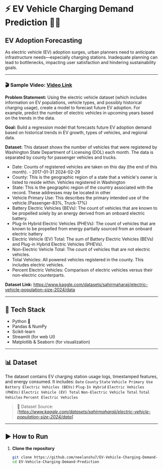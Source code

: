  # ⚡ EV Vehicle Charging Demand Prediction 🚗🔋

## EV Adoption Forecasting
As electric vehicle (EV) adoption surges, urban planners need to anticipate infrastructure needs—especially charging stations. Inadequate planning can lead to bottlenecks, impacting user satisfaction and hindering sustainability goals.

---
### 🎬 Sample Video: [Video Link](https://drive.google.com/file/d/1koqtp2meNPcB8GUU2ppY6yWvYdzg68e3/view?usp=sharing)

**Problem Statement:** Using the electric vehicle dataset (which includes information on EV populations, vehicle types, and possibly historical charging usage), create a model to forecast future EV adoption. For example, predict the number of electric vehicles in upcoming years based on the trends in the data.

**Goal:** Build a regression model that forecasts future EV adoption demand based on historical trends in EV growth, types of vehicles, and regional data.

**Dataset:** This dataset shows the number of vehicles that were registered by Washington State Department of Licensing (DOL) each month. The data is separated by county for passenger vehicles and trucks.

- Date: Counts of registered vehicles are taken on this day (the end of this month). - 2017-01-31
2024-02-29
- County: This is the geographic region of a state that a vehicle's owner is listed to reside within. Vehicles registered in Washington
- State: This is the geographic region of the country associated with the record. These addresses may be located in other
- Vehicle Primary Use: This describes the primary intended use of the vehicle.(Passenger-83%, Truck-17%)
- Battery Electric Vehicles (BEVs): The count of vehicles that are known to be propelled solely by an energy derived from an onboard electric battery.
- Plug-In Hybrid Electric Vehicles (PHEVs): The count of vehicles that are known to be propelled from energy partially sourced from an onboard electric battery
- Electric Vehicle (EV) Total: The sum of Battery Electric Vehicles (BEVs) and Plug-in Hybrid Electric Vehicles (PHEVs).
- Non-Electric Vehicle Total: The count of vehicles that are not electric vehicles.
- Total Vehicles: All powered vehicles registered in the county. This includes electric vehicles.
- Percent Electric Vehicles: Comparison of electric vehicles versus their non-electric counterparts.

**Dataset Link:** https://www.kaggle.com/datasets/sahirmaharajj/electric-vehicle-population-size-2024/data

---
## 🧰 Tech Stack

- Python 🐍
- Pandas & NumPy
- Scikit-learn
- Streamlit (for web UI)
- Matplotlib & Seaborn (for visualization)

---

## 📊 Dataset

The dataset contains EV charging station usage logs, timestamped features, and energy consumed. It includes:
`Date`
`County`
`State`
`Vehicle Primary Use`
`Battery Electric Vehicles (BEVs)`
`Plug-In Hybrid`
`Electric Vehicles (PHEVs)`
`Electric Vehicle (EV) Total`
`Non-Electric Vehicle Total`
`Total Vehicles`
`Percent Electric Vehicles`

> 📁 Dataset Source: *[https://www.kaggle.com/datasets/sahirmaharajj/electric-vehicle-population-size-2024/data]*

---

## ▶️ How to Run

1. **Clone the repository**
   ```bash
   git clone https://github.com/neelanshu7/EV-Vehicle-Charging-Demand-Prediction.git
   cd EV-Vehicle-Charging-Demand-Prediction
